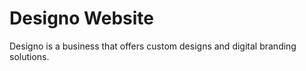 # Designo Website

Designo is a business that offers custom designs and digital branding solutions.

